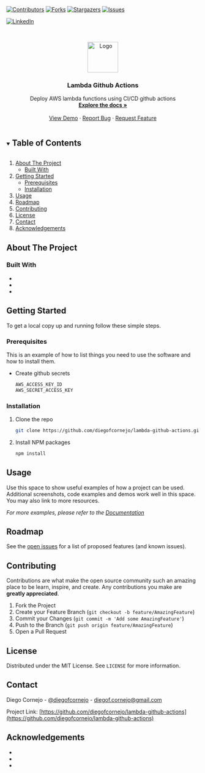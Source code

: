 <!--
*** Thanks for checking out the Best-README-Template. If you have a suggestion
*** that would make this better, please fork the repo and create a pull request
*** or simply open an issue with the tag "enhancement".
*** Thanks again! Now go create something AMAZING! :D
***
***
***
*** To avoid retyping too much info. Do a search and replace for the following:
*** github_username, repo_name, twitter_handle, email, project_title, project_description
-->



<!-- PROJECT SHIELDS -->
<!--
*** I'm using markdown "reference style" links for readability.
*** Reference links are enclosed in brackets [ ] instead of parentheses ( ).
*** See the bottom of this document for the declaration of the reference variables
*** for contributors-url, forks-url, etc. This is an optional, concise syntax you may use.
*** https://www.markdownguide.org/basic-syntax/#reference-style-links
-->
[![Contributors][contributors-shield]][contributors-url]
[![Forks][forks-shield]][forks-url]
[![Stargazers][stars-shield]][stars-url]
[![Issues][issues-shield]][issues-url]
<!-- [![MIT License][license-shield]][license-url] -->
[![LinkedIn][linkedin-shield]][linkedin-url]



<!-- PROJECT LOGO -->
<br />
<p align="center">
  <a href="https://github.com/diegofcornejo/lambda-github-actions">
    <img src="https://miro.medium.com/max/2000/1*bxhEFjJ4J2CI5sfFsuP7fg.jpeg" alt="Logo" width="auto" height="80">
  </a>

  <h3 align="center">Lambda Github Actions</h3>

  <p align="center">
    Deploy AWS lambda functions using CI/CD github actions
    <br />
    <a href="https://github.com/diegofcornejo/lambda-github-actions"><strong>Explore the docs »</strong></a>
    <br />
    <br />
    <a href="https://github.com/diegofcornejo/lambda-github-actions">View Demo</a>
    ·
    <a href="https://github.com/diegofcornejo/lambda-github-actions/issues">Report Bug</a>
    ·
    <a href="https://github.com/diegofcornejo/lambda-github-actions/issues">Request Feature</a>
  </p>
</p>



<!-- TABLE OF CONTENTS -->
<details open="open">
  <summary><h2 style="display: inline-block">Table of Contents</h2></summary>
  <ol>
    <li>
      <a href="#about-the-project">About The Project</a>
      <ul>
        <li><a href="#built-with">Built With</a></li>
      </ul>
    </li>
    <li>
      <a href="#getting-started">Getting Started</a>
      <ul>
        <li><a href="#prerequisites">Prerequisites</a></li>
        <li><a href="#installation">Installation</a></li>
      </ul>
    </li>
    <li><a href="#usage">Usage</a></li>
    <li><a href="#roadmap">Roadmap</a></li>
    <li><a href="#contributing">Contributing</a></li>
    <li><a href="#license">License</a></li>
    <li><a href="#contact">Contact</a></li>
    <li><a href="#acknowledgements">Acknowledgements</a></li>
  </ol>
</details>



<!-- ABOUT THE PROJECT -->
## About The Project

<!-- [![Product Name Screen Shot][product-screenshot]](https://diegocornejo.com) -->


### Built With

* []()
* []()
* []()



<!-- GETTING STARTED -->
## Getting Started

To get a local copy up and running follow these simple steps.

### Prerequisites

This is an example of how to list things you need to use the software and how to install them.
* Create github secrets
  ```sh
  AWS_ACCESS_KEY_ID
  AWS_SECRET_ACCESS_KEY
  ```

### Installation

1. Clone the repo
   ```sh
   git clone https://github.com/diegofcornejo/lambda-github-actions.git
   ```
2. Install NPM packages
   ```sh
   npm install
   ```



<!-- USAGE EXAMPLES -->
## Usage

Use this space to show useful examples of how a project can be used. Additional screenshots, code examples and demos work well in this space. You may also link to more resources.

_For more examples, please refer to the [Documentation](https://diegocornejo.com)_



<!-- ROADMAP -->
## Roadmap

See the [open issues](https://github.com/diegofcornejo/lambda-github-actions/issues) for a list of proposed features (and known issues).



<!-- CONTRIBUTING -->
## Contributing

Contributions are what make the open source community such an amazing place to be learn, inspire, and create. Any contributions you make are **greatly appreciated**.

1. Fork the Project
2. Create your Feature Branch (`git checkout -b feature/AmazingFeature`)
3. Commit your Changes (`git commit -m 'Add some AmazingFeature'`)
4. Push to the Branch (`git push origin feature/AmazingFeature`)
5. Open a Pull Request



<!-- LICENSE -->
## License

Distributed under the MIT License. See `LICENSE` for more information.



<!-- CONTACT -->
## Contact

Diego Cornejo - [@diegofcornejo](https://twitter.com/diegofcornejo) - diegof.cornejo@gmail.com

Project Link: [https://github.com/diegofcornejo/lambda-github-actions](https://github.com/diegofcornejo/lambda-github-actions)



<!-- ACKNOWLEDGEMENTS -->
## Acknowledgements

* []()
* []()
* []()





<!-- MARKDOWN LINKS & IMAGES -->
<!-- https://www.markdownguide.org/basic-syntax/#reference-style-links -->
[contributors-shield]: https://img.shields.io/github/contributors/diegofcornejo/repo.svg?style=for-the-badge
[contributors-url]: https://github.com/diegofcornejo/lambda-github-actions/graphs/contributors
[forks-shield]: https://img.shields.io/github/forks/diegofcornejo/repo.svg?style=for-the-badge
[forks-url]: https://github.com/diegofcornejo/lambda-github-actions/network/members
[stars-shield]: https://img.shields.io/github/stars/diegofcornejo/repo.svg?style=for-the-badge
[stars-url]: https://github.com/diegofcornejo/lambda-github-actions/stargazers
[issues-shield]: https://img.shields.io/github/issues/diegofcornejo/repo.svg?style=for-the-badge
[issues-url]: https://github.com/diegofcornejo/lambda-github-actions/issues
[license-shield]: https://img.shields.io/github/license/diegofcornejo/repo.svg?style=for-the-badge
[license-url]: https://github.com/diegofcornejo/lambda-github-actions/blob/master/LICENSE.txt
[linkedin-shield]: https://img.shields.io/badge/-LinkedIn-black.svg?style=for-the-badge&logo=linkedin&colorB=555
[linkedin-url]: https://linkedin.com/in/diego-f-cornejo-4154126a
<!-- [product-screenshot]: images/screenshot.png -->
